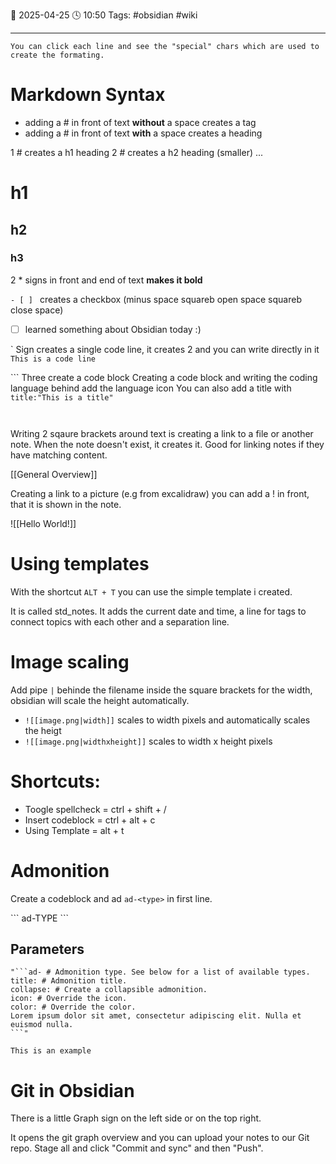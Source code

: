 📆 2025-04-25 🕓 10:50
Tags: #obsidian #wiki

---

```ad-hint
You can click each line and see the "special" chars which are used to create the formating.
```

# Markdown Syntax

- adding a # in front of text **without** a space creates a tag
- adding a # in front of text **with** a space creates a heading

1 # creates a h1 heading
2 # creates a h2 heading (smaller)
...
# h1
## h2
### h3

2 * signs in front and end of text **makes it bold**

`- [ ] `  creates a checkbox (minus space squareb open space squareb close space)

- [ ] learned something about Obsidian today :)

\` Sign creates a single code line, it creates 2 and you can write directly in it
`This is a code line`

\`\`\` Three create a code block
Creating a code block and writing the coding language behind add the language icon
You can also add a title with `title:"This is a title"`

```cpp title:"Learning about codeblocks"
```

```js title:"puuh...webdev will be hard"
```


Writing 2 sqaure brackets around text is creating a link to a file or another note.
When the note doesn't exist, it creates it.
Good for linking notes if they have matching content.

[[General Overview]]

Creating a link to a picture (e.g from excalidraw) you can add a ! in front, that it is shown in the note.

![[Hello World!]]
# Using templates

With the shortcut `ALT + T` you can use the simple template i created.

It is called std_notes.
It adds the current date and time, a line for tags to connect topics with each other and a separation line.

# Image scaling

Add pipe `|` behinde the filename inside the square brackets for the width, obsidian will scale the height automatically.
- `![[image.png|width]]` scales to width pixels and automatically scales the heigt
- `![[image.png|widthxheight]]` scales to width x height pixels

# Shortcuts:

- Toogle spellcheck = ctrl + shift + /
- Insert codeblock = ctrl + alt + c
- Using Template = alt + t

# Admonition
Create a codeblock and ad `ad-<type>` in first line.

\`\`\` ad-TYPE
\`\`\`
## Parameters 

```
"```ad- # Admonition type. See below for a list of available types.  
title: # Admonition title.  
collapse: # Create a collapsible admonition.  
icon: # Override the icon.  
color: # Override the color.
Lorem ipsum dolor sit amet, consectetur adipiscing elit. Nulla et euismod nulla.
```"
```

```ad-example
This is an example
```


# Git in Obsidian

There is a little Graph sign on the left side or on the top right.

It opens the git graph overview and you can upload your notes to our Git repo.
Stage all and click "Commit and sync" and then "Push".
